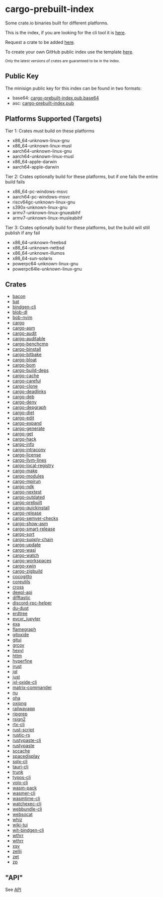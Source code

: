 # cargo-prebuilt-index

Some crate.io binaries built for different platforms.

This is the index, if you are looking for the cli tool it is [here](https://github.com/cargo-prebuilt/cargo-prebuilt).

Request a crate to be added [here](https://github.com/cargo-prebuilt/index/issues/new?assignees=&labels=add-crate%2C+under-consideration&template=request-crate.md&title=).

To create your own GitHub public index use the template [here](https://github.com/cargo-prebuilt/gh-pub-index).

<sub>Only the latest versions of crates are guaranteed to be in the index.</sub>

## Public Key

The minisign public key for this index can be found in two formats:
- base64: [cargo-prebuilt-index.pub.base64](keys/cargo-prebuilt-index.pub.base64)
- asc: [cargo-prebuilt-index.pub](keys/cargo-prebuilt-index.pub)

## Platforms Supported (Targets)

Tier 1: Crates must build on these platforms
- x86_64-unknown-linux-gnu
- x86_64-unknown-linux-musl
- aarch64-unknown-linux-gnu
- aarch64-unknown-linux-musl
- x86_64-apple-darwin
- aarch64-apple-darwin

Tier 2: Crates optionally build for these platforms, but if one fails the entire build fails
- x86_64-pc-windows-msvc
- aarch64-pc-windows-msvc
- riscv64gc-unknown-linux-gnu
- s390x-unknown-linux-gnu
- armv7-unknown-linux-gnueabihf
- armv7-unknown-linux-musleabihf

Tier 3: Crates optionally build for these platforms, but the build will still publish if any fail
- x86_64-unknown-freebsd
- x86_64-unknown-netbsd
- x86_64-unknown-illumos
- x86_64-sun-solaris
- powerpc64-unknown-linux-gnu
- powerpc64le-unknown-linux-gnu

## Crates

- [bacon](https://github.com/Canop/bacon)
- [bat](https://github.com/sharkdp/bat)
- [bindgen-cli](https://github.com/rust-lang/rust-bindgen)
- [blob-dl](https://github.com/MicheleCioccarelli/blob-dl)
- [bob-nvim](https://github.com/MordechaiHadad/bob)
- [cargo](https://github.com/rust-lang/cargo)
- [cargo-asm](https://github.com/gnzlbg/cargo-asm)
- [cargo-audit](https://github.com/rustsec/rustsec/tree/main/cargo-audit)
- [cargo-auditable](https://github.com/rust-secure-code/cargo-auditable)
- [cargo-benchcmp](https://github.com/BurntSushi/cargo-benchcmp)
- [cargo-binstall](https://github.com/cargo-bins/cargo-binstall)
- [cargo-bitbake](https://github.com/meta-rust/cargo-bitbake)
- [cargo-bloat](https://github.com/RazrFalcon/cargo-bloat)
- [cargo-bom](https://github.com/sensorfu/cargo-bom)
- [cargo-build-deps](https://github.com/nacardin/cargo-build-deps)
- [cargo-cache](https://github.com/matthiaskrgr/cargo-cache)
- [cargo-careful](https://github.com/ralfjung/cargo-careful)
- [cargo-clone](https://github.com/JanLikar/cargo-clone)
- [cargo-deadlinks](https://github.com/deadlinks/cargo-deadlinks)
- [cargo-deb](https://github.com/kornelski/cargo-deb)
- [cargo-deny](https://github.com/EmbarkStudios/cargo-deny)
- [cargo-depgraph](https://git.sr.ht/~jplatte/cargo-depgraph)
- [cargo-diet](https://github.com/the-lean-crate/cargo-diet)
- [cargo-edit](https://github.com/killercup/cargo-edit)
- [cargo-expand](https://github.com/dtolnay/cargo-expand)
- [cargo-generate](https://github.com/cargo-generate/cargo-generate)
- [cargo-get](https://github.com/nicolaiunrein/cargo-get)
- [cargo-hack](https://github.com/taiki-e/cargo-hack)
- [cargo-info](https://gitlab.com/imp/cargo-info)
- [cargo-intraconv](https://github.com/poliorcetics/cargo-intraconv)
- [cargo-license](https://github.com/onur/cargo-license)
- [cargo-llvm-lines](https://github.com/dtolnay/cargo-llvm-lines)
- [cargo-local-registry](https://github.com/dhovart/cargo-local-registry)
- [cargo-make](https://github.com/sagiegurari/cargo-make)
- [cargo-modules](https://github.com/regexident/cargo-modules)
- [cargo-mpirun](https://github.com/AndrewGaspar/cargo-mpirun)
- [cargo-ndk](https://github.com/bbqsrc/cargo-ndk)
- [cargo-nextest](https://github.com/nextest-rs/nextest)
- [cargo-outdated](https://github.com/kbknapp/cargo-outdated)
- [cargo-prebuilt](https://github.com/cargo-prebuilt/cargo-prebuilt)
- [cargo-quickinstall](https://github.com/cargo-bins/cargo-quickinstall)
- [cargo-release](https://github.com/crate-ci/cargo-release)
- [cargo-semver-checks](https://github.com/obi1kenobi/cargo-semver-checks)
- [cargo-show-asm](https://github.com/pacak/cargo-show-asm)
- [cargo-smart-release](https://github.com/Byron/gitoxide)
- [cargo-sort](https://github.com/devinr528/cargo-sort)
- [cargo-supply-chain](https://github.com/rust-secure-code/cargo-supply-chain)
- [cargo-update](https://github.com/nabijaczleweli/cargo-update)
- [cargo-wasi](https://github.com/bytecodealliance/cargo-wasi)
- [cargo-watch](https://github.com/watchexec/cargo-watch)
- [cargo-workspaces](https://github.com/pksunkara/cargo-workspaces)
- [cargo-xwin](https://github.com/rust-cross/cargo-xwin)
- [cargo-zigbuild](https://github.com/rust-cross/cargo-zigbuild)
- [cocogitto](https://github.com/cocogitto/cocogitto)
- [coreutils](https://github.com/uutils/coreutils)
- [cross](https://github.com/cross-rs/cross)
- [deepl-api](https://github.com/mgruner/deepl-api-rs)
- [difftastic](https://github.com/wilfred/difftastic)
- [discord-rpc-helper](https://github.com/kekonn/discord-rpc-helper)
- [du-dust](https://github.com/bootandy/dust)
- [erdtree](https://github.com/solidiquis/erdtree)
- [evcxr_jupyter](https://github.com/google/evcxr)
- [exa](https://github.com/ogham/exa)
- [flamegraph](https://github.com/flamegraph-rs/flamegraph)
- [gitoxide](https://github.com/Byron/gitoxide)
- [gitui](https://github.com/extrawurst/gitui)
- [grcov](https://github.com/mozilla/grcov)
- [hexyl](https://github.com/sharkdp/hexyl)
- [httm](https://github.com/kimono-koans/httm)
- [hyperfine](https://github.com/sharkdp/hyperfine)
- [irust](https://github.com/sigmaSd/IRust)
- [jql](https://github.com/yamafaktory/jql)
- [just](https://github.com/casey/just)
- [jxl-oxide-cli](https://github.com/tirr-c/jxl-oxide)
- [matrix-commander](https://github.com/8go/matrix-commander-rs)
- [nu](https://github.com/nushell/nushell)
- [oha](https://github.com/hatoo/oha)
- [oxipng](https://github.com/shssoichiro/oxipng)
- [railwayapp](https://github.com/railwayapp/cli)
- [ripgrep](https://github.com/BurntSushi/ripgrep)
- [rsign2](https://github.com/jedisct1/rsign2)
- [rtx-cli](https://github.com/jdxcode/rtx)
- [rust-script](https://github.com/fornwall/rust-script)
- [rustic-rs](https://github.com/rustic-rs/rustic)
- [rustypaste-cli](https://github.com/orhun/rustypaste-cli)
- [rustypaste](https://github.com/orhun/rustypaste)
- [sccache](https://github.com/mozilla/sccache)
- [spacedisplay](https://github.com/funbiscuit/spacedisplay-rs)
- [sqlx-cli](https://github.com/launchbadge/sqlx)
- [tauri-cli](https://github.com/tauri-apps/tauri)
- [trunk](https://github.com/thedodd/trunk)
- [typos-cli](https://github.com/crate-ci/typos)
- [volo-cli](https://github.com/cloudwego/volo)
- [wasm-pack](https://github.com/rustwasm/wasm-pack)
- [wasmer-cli](https://github.com/wasmerio/wasmer)
- [wasmtime-cli](https://github.com/bytecodealliance/wasmtime)
- [watchexec-cli](https://github.com/watchexec/watchexec)
- [webbundle-cli](https://github.com/google/webbundle)
- [websocat](https://github.com/vi/websocat)
- [whiz](https://github.com/zifeo/whiz)
- [wiki-tui](https://github.com/Builditluc/wiki-tui)
- [wit-bindgen-cli](https://github.com/bytecodealliance/wit-bindgen)
- [wthrr](https://github.com/tobealive/wthrr-the-weathercrab)
- [wthrr](https://github.com/tobealive/wthrr-the-weathercrab)
- [xsv](https://github.com/BurntSushi/xsv)
- [zellij](https://github.com/zellij-org/zellij)
- [zet](https://github.com/yarrow/zet)
- [zp](https://github.com/bahdotsh/zp)

## "API"

See [API](API.md)

